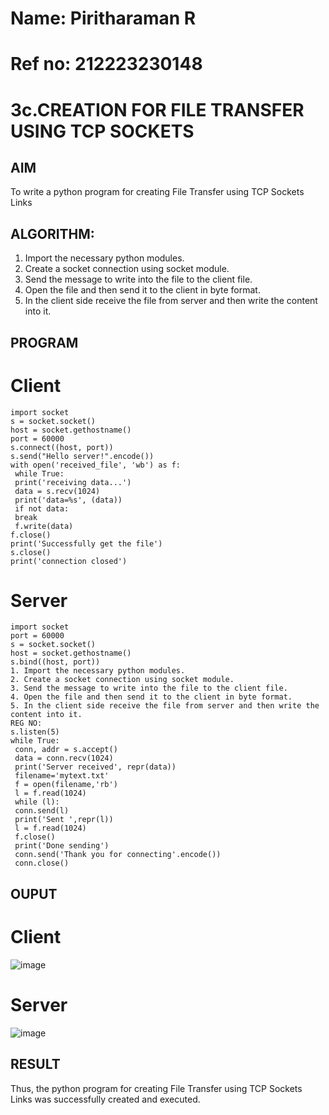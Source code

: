 # Name: Piritharaman R
# Ref no: 212223230148

# 3c.CREATION FOR FILE TRANSFER USING TCP SOCKETS
## AIM
To write a python program for creating File Transfer using TCP Sockets Links
## ALGORITHM:
1. Import the necessary python modules.
2. Create a socket connection using socket module.
3. Send the message to write into the file to the client file.
4. Open the file and then send it to the client in byte format.
5. In the client side receive the file from server and then write the content into it.
## PROGRAM
# Client
```
import socket
s = socket.socket()
host = socket.gethostname()
port = 60000
s.connect((host, port))
s.send("Hello server!".encode())
with open('received_file', 'wb') as f:
 while True:
 print('receiving data...')
 data = s.recv(1024)
 print('data=%s', (data))
 if not data:
 break
 f.write(data)
f.close()
print('Successfully get the file')
s.close()
print('connection closed')
```
# Server
```
import socket
port = 60000
s = socket.socket()
host = socket.gethostname()
s.bind((host, port))
1. Import the necessary python modules.
2. Create a socket connection using socket module.
3. Send the message to write into the file to the client file.
4. Open the file and then send it to the client in byte format.
5. In the client side receive the file from server and then write the content into it.
REG NO:
s.listen(5)
while True:
 conn, addr = s.accept()
 data = conn.recv(1024)
 print('Server received', repr(data))
 filename='mytext.txt'
 f = open(filename,'rb')
 l = f.read(1024)
 while (l):
 conn.send(l)
 print('Sent ',repr(l))
 l = f.read(1024)
 f.close()
 print('Done sending')
 conn.send('Thank you for connecting'.encode())
 conn.close()
```
## OUPUT
# Client
![image](https://github.com/ramanpiritha/3c.FILE_TRANSFER_USING_TCP_SOCKETS/assets/147084116/86b36ae6-bd8f-4113-a97c-6ba80e77f0f9)


# Server
![image](https://github.com/ramanpiritha/3c.FILE_TRANSFER_USING_TCP_SOCKETS/assets/147084116/b7d89f2c-f82a-4157-bc7c-c514e228cf95)

## RESULT
Thus, the python program for creating File Transfer using TCP Sockets Links was 
successfully created and executed.

